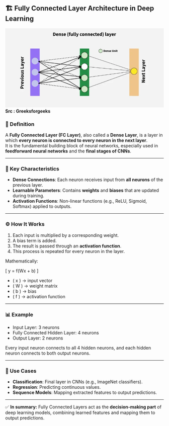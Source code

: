 ## 🏗️ Fully Connected Layer Architecture in Deep Learning

![Fully Connected Layer](image.png)
**Src : Greeksforgeeks**

### 📖 Definition
A **Fully Connected Layer (FC Layer)**, also called a **Dense Layer**, is a layer in which **every neuron is connected to every neuron in the next layer**.  
It is the fundamental building block of neural networks, especially used in **feedforward neural networks** and the **final stages of CNNs**.

---

### 🔑 Key Characteristics
- **Dense Connections**: Each neuron receives input from **all neurons** of the previous layer.  
- **Learnable Parameters**: Contains **weights** and **biases** that are updated during training.  
- **Activation Functions**: Non-linear functions (e.g., ReLU, Sigmoid, Softmax) applied to outputs.  

---

### ⚙️ How It Works
1. Each input is multiplied by a corresponding weight.  
2. A bias term is added.  
3. The result is passed through an **activation function**.  
4. This process is repeated for every neuron in the layer.  

Mathematically:  

\[
y = f(Wx + b)
\]

- \( x \) → input vector  
- \( W \) → weight matrix  
- \( b \) → bias  
- \( f \) → activation function  

---

### 📊 Example
- Input Layer: 3 neurons  
- Fully Connected Hidden Layer: 4 neurons  
- Output Layer: 2 neurons  

Every input neuron connects to all 4 hidden neurons, and each hidden neuron connects to both output neurons.

---

### 🎯 Use Cases
- **Classification**: Final layer in CNNs (e.g., ImageNet classifiers).  
- **Regression**: Predicting continuous values.  
- **Sequence Models**: Mapping extracted features to output predictions.  

---

✅ **In summary:** Fully Connected Layers act as the **decision-making part** of deep learning models, combining learned features and mapping them to output predictions.
